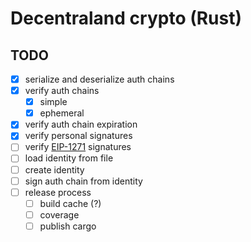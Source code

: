# Decentraland crypto (Rust)

## TODO

- [x] serialize and deserialize auth chains
- [x] verify auth chains
  - [x] simple
  - [x] ephemeral
- [x] verify auth chain expiration
- [x] verify personal signatures
- [ ] verify [EIP-1271](https://github.com/ethereum/EIPs/blob/master/EIPS/eip-1271.md) signatures
- [ ] load identity from file
- [ ] create identity
- [ ] sign auth chain from identity
- [ ] release process
  - [ ] build cache (?)
  - [ ] coverage
  - [ ] publish cargo
